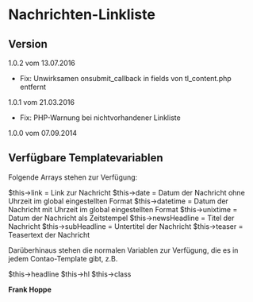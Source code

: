 # Nachrichten-Linkliste

## Version

1.0.2 vom 13.07.2016

- Fix: Unwirksamen onsubmit_callback in fields von tl_content.php entfernt

1.0.1 vom 21.03.2016

- Fix: PHP-Warnung bei nichtvorhandener Linkliste

1.0.0 vom 07.09.2014

## Verfügbare Templatevariablen

Folgende Arrays stehen zur Verfügung:

$this->link = Link zur Nachricht
$this->date = Datum der Nachricht ohne Uhrzeit im global eingestellten Format
$this->datetime = Datum der Nachricht mit Uhrzeit im global eingestellten Format
$this->unixtime = Datum der Nachricht als Zeitstempel
$this->newsHeadline = Titel der Nachricht
$this->subHeadline = Untertitel der Nachricht
$this->teaser = Teasertext der Nachricht

Darüberhinaus stehen die normalen Variablen zur Verfügung, die es in jedem Contao-Template gibt, z.B.

$this->headline
$this->hl
$this->class

**Frank Hoppe**
